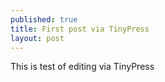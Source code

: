 ```yaml
---
published: true
title: First post via TinyPress
layout: post
---
```

This is test of editing via TinyPress